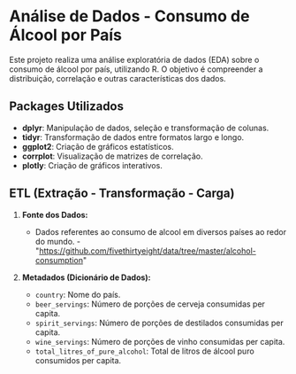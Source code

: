 # Análise de Dados - Consumo de Álcool por País

Este projeto realiza uma análise exploratória de dados (EDA) sobre o consumo de álcool por país, utilizando R. O objetivo é compreender a distribuição, correlação e outras características dos dados.

## Packages Utilizados

* **dplyr**: Manipulação de dados, seleção e transformação de colunas.
* **tidyr**: Transformação de dados entre formatos largo e longo.
* **ggplot2**: Criação de gráficos estatísticos.
* **corrplot**: Visualização de matrizes de correlação.
* **plotly**: Criação de gráficos interativos.

## ETL (Extração - Transformação - Carga)

1.  **Fonte dos Dados:**
    * Dados referentes ao consumo de alcool em diversos países ao redor do mundo. - "https://github.com/fivethirtyeight/data/tree/master/alcohol-consumption"

2.  **Metadados (Dicionário de Dados):**
    * `country`: Nome do país.
    * `beer_servings`: Número de porções de cerveja consumidas per capita.
    * `spirit_servings`: Número de porções de destilados consumidas per capita.
    * `wine_servings`: Número de porções de vinho consumidas per capita.
    * `total_litres_of_pure_alcohol`: Total de litros de álcool puro consumidos per capita.

